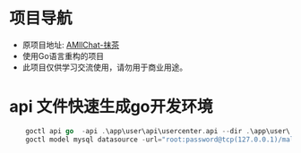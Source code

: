 # 项目导航
- 原项目地址: [AMllChat-抹茶](https://github.com/MallChat-Go/MallChat-Go/blob/main/README.md)
- 使用Go语言重构的项目
- 此项目仅供学习交流使用，请勿用于商业用途。


# api 文件快速生成go开发环境
```go
    goctl api go  -api .\app\user\api\usercenter.api --dir .\app\user\
    goctl model mysql datasource -url="root:password@tcp(127.0.0.1)/mallchatgo" -table="*"  -dir="./app/user/model"
```